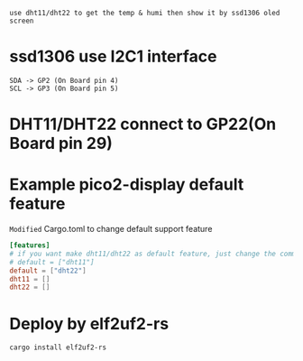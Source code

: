     use dht11/dht22 to get the temp & humi then show it by ssd1306 oled screen

# ssd1306 use I2C1 interface

    SDA -> GP2 (On Board pin 4)
    SCL -> GP3 (On Board pin 5)

# DHT11/DHT22 connect to GP22(On Board pin 29)

# Example pico2-display default feature

 `Modified` Cargo.toml to change default support feature
```toml
[features]
# if you want make dht11/dht22 as default feature, just change the comment line
# default = ["dht11"]
default = ["dht22"]
dht11 = []
dht22 = []
```

# Deploy by elf2uf2-rs

    cargo install elf2uf2-rs 